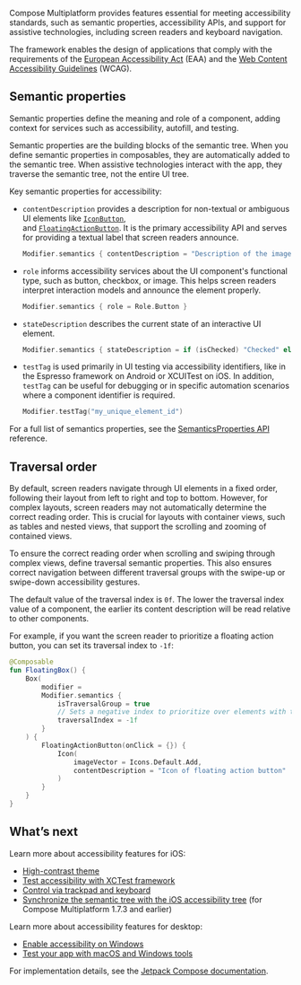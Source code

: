 [//]: # (title: Accessibility)

Compose Multiplatform provides features essential for meeting accessibility standards, such as semantic properties, 
accessibility APIs, and support for assistive technologies, including screen readers and keyboard navigation.

The framework enables the design of applications that comply with the requirements of the 
[European Accessibility Act](https://eur-lex.europa.eu/legal-content/EN/TXT/?uri=CELEX%3A32019L0882) (EAA)
and the [Web Content Accessibility Guidelines](https://www.w3.org/TR/WCAG21/) (WCAG).

## Semantic properties

Semantic properties define the meaning and role of a component, adding context for services such as accessibility, 
autofill, and testing.

Semantic properties are the building blocks of the semantic tree. When you define semantic properties in composables, 
they are automatically added to the semantic tree. When assistive technologies interact with the app, they traverse 
the semantic tree, not the entire UI tree.

Key semantic properties for accessibility:

* `contentDescription` provides a description for non-textual or ambiguous UI elements like
  [`IconButton`](https://kotlinlang.org/api/compose-multiplatform/material3/androidx.compose.material3/-icon-button.html),  
  and [`FloatingActionButton`](https://kotlinlang.org/api/compose-multiplatform/material3/androidx.compose.material3/-floating-action-button.html).
  It is the primary accessibility API and serves for providing a textual label that screen readers announce.

  ```kotlin
  Modifier.semantics { contentDescription = "Description of the image" }
  ```

* `role` informs accessibility services about the UI component's functional type, such as button, 
  checkbox, or image. This helps screen readers interpret interaction models and announce the element properly.

  ```kotlin
  Modifier.semantics { role = Role.Button }
  ```

* `stateDescription` describes the current state of an interactive UI element.

  ```kotlin
  Modifier.semantics { stateDescription = if (isChecked) "Checked" else "Unchecked" }
  ```

* `testTag` is used primarily in UI testing via accessibility identifiers, like in the Espresso 
  framework on Android or XCUITest on iOS. In addition, `testTag` can be useful for debugging or in specific 
  automation scenarios where a component identifier is required.

  ```kotlin
  Modifier.testTag("my_unique_element_id")
  ```

For a full list of semantics properties, see the 
[SemanticsProperties API](https://developer.android.com/reference/kotlin/androidx/compose/ui/semantics/SemanticsProperties) 
reference.

## Traversal order

By default, screen readers navigate through UI elements in a fixed order, following their layout from left 
to right and top to bottom. However, for complex layouts, screen readers may not automatically determine the correct 
reading order. This is crucial for layouts with container views, 
such as tables and nested views, that support the scrolling and zooming of contained views.

To ensure the correct reading order when scrolling and swiping through complex views, define traversal semantic properties.
This also ensures correct navigation between different traversal groups with the swipe-up 
or swipe-down accessibility gestures.

The default value of the traversal index is `0f`.
The lower the traversal index value of a component, the earlier its content description will be read relative
to other components.

For example, if you want the screen reader to prioritize a floating action button, 
you can set its traversal index to `-1f`:

```kotlin
@Composable
fun FloatingBox() {
    Box(
        modifier =
        Modifier.semantics {
            isTraversalGroup = true
            // Sets a negative index to prioritize over elements with the default index
            traversalIndex = -1f
        }
    ) {
        FloatingActionButton(onClick = {}) {
            Icon(
                imageVector = Icons.Default.Add,
                contentDescription = "Icon of floating action button"
            )
        }
    }
}
```

## What’s next

Learn more about accessibility features for iOS:

* [High-contrast theme](compose-ios-accessibility.md#high-contrast-theme)
* [Test accessibility with XCTest framework](compose-ios-accessibility.md#test-accessibility-with-xctest-framework)
* [Control via trackpad and keyboard](compose-ios-accessibility.md#control-via-trackpad-and-keyboard)
* [Synchronize the semantic tree with the iOS accessibility tree](compose-ios-accessibility.md#choose-the-tree-synchronization-option) 
  (for Compose Multiplatform 1.7.3 and earlier)

Learn more about accessibility features for desktop:

* [Enable accessibility on Windows](compose-desktop-accessibility.md#enabling-accessibility-on-windows)
* [Test your app with macOS and Windows tools](compose-desktop-accessibility.md#example-custom-button-with-semantic-rules)

For implementation details, see the [Jetpack Compose documentation](https://developer.android.com/develop/ui/compose/accessibility).
